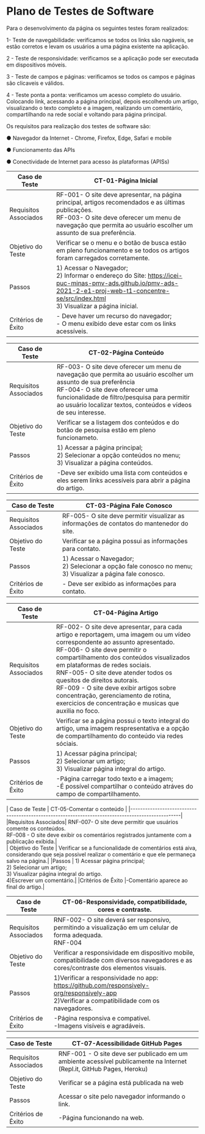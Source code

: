 # Plano de Testes de Software

Para o desenvolvimento da página os seguintes testes foram realizados:

1- Teste de navegabilidade: verificamos se todos os links são nagáveis, se estão corretos e levam os usuários a uma página existente na aplicação.

2 - Teste de responsividade: verificamos se a aplicação pode ser executada em dispositivos móveis.

3 - Teste de campos e páginas: verificamos se todos os campos e páginas são clicaveis e válidos.

4 - Teste ponta a ponta: verificamos um acesso completo do usuário. Colocando link, acessando a página principal, depois escolhendo um artigo, visualizando o texto completo e a imagem, realizando um comentário, compartilhando na rede social e voltando para página principal.

Os requisitos para realização dos testes de software são:

● Navegador da Internet - Chrome, Firefox, Edge, Safari e mobile

● Funcionamento das APIs

● Conectividade de Internet para acesso às plataformas (APISs)
 
|     Caso de Teste   |                                     CT-01-Página Inicial                                                         |
|---------------------|------------------------------------------------------------------------------------------------------------------|
|Requisitos Associados| RF-001- O site deve apresentar, na página principal, artigos recomendados e as últimas publicações.<br>RF-003- O site deve oferecer um menu de navegação que permita ao usuário escolher um assunto de sua preferência.|
|Objetivo do Teste    | Verificar se o menu e o botão de busca estão em pleno funcionamento e se todos os artigos foram carregados        corretamente.|
|Passos               | 1) Acessar o Navegador;<br>2) Informar o endereço do Site: https://icei-puc-minas-pmv-ads.github.io/pmv-ads-2021-2-e1-proj-web-t1-concentre-se/src/index.html<br>3) Visualizar a página inicial.| 
|Critérios de Êxito   |- Deve haver um recurso do navegador;<br>- O menu exibido deve estar com os links acessíveis.|

|     Caso de Teste   |                                     CT-02-Página Conteúdo                                                        |
|---------------------|------------------------------------------------------------------------------------------------------------------|
|Requisitos Associados| RF-003-  O site deve oferecer um menu de navegação que permita ao usuário escolher um assunto de sua preferência<br>RF-004- O site deve oferecer uma funcionalidade de filtro/pesquisa para permitir ao usuário localizar textos, conteúdos e vídeos de seu interesse. |
|Objetivo do Teste    | Verificar se a listagem dos conteúdos e do botão de pesquisa estão em pleno funcionameto.|
|Passos               | 1) Acessar a página principal;<br>2) Selecionar a opção conteúdos no menu;<br>3) Visualizar a página conteúdos.| 
|Critérios de Êxito   | -Deve ser exibido uma lista com conteúdos e eles serem links acessíveis para abrir a página do artigo.|

|     Caso de Teste   |                                     CT-03-Página Fale Conosco                                                    |
|---------------------|------------------------------------------------------------------------------------------------------------------|
|Requisitos Associados| RF-005- O site deve permitir visualizar as informações de contatos do mantenedor do site.|
|Objetivo do Teste    | Verificar se a página possui as informações para contato.|
|Passos               | 1) Acessar o Navegador;<br>2) Selecionar a opção fale conosco no menu;<br>3) Visualizar a página fale conosco.| 
|Critérios de Êxito   |- Deve ser exibido as informações para contato.|
                       
|     Caso de Teste   |                                       CT-04-Página Artigo                                       |
|---------------------|--------------------------------------------------------------------------------------------------------------|
|Requisitos Associados| RF-002- O site deve apresentar, para cada artigo e reportagem, uma imagem ou um vídeo correspondente ao assunto apresentado.<br>RF-006- O site deve permitir o compartilhamento dos conteúdos visualizados em plataformas de redes sociais.<br>RNF-005- O site deve atender todos os quesitos de direitos autorais.<br>RF-009 - O site deve exibir artigos sobre concentração, gerenciamento de rotina, exercicios de concentração e musicas que auxilia no foco.|                                     
| Objetivo do Teste   | Verificar se a página possui o texto integral do artigo, uma imagem respresentativa e a opção de compartilhamento do conteúdo via redes sóciais.|
|Passos               | 1) Acessar página principal;<br>2) Selecionar um artigo;<br>3) Visualizar página integral do artigo.| 
|Critérios de Êxito   |-Página carregar todo texto e a imagem;<br>-É possível compartilhar o conteúdo atráves do campo de compartilhamento.|

| Caso de Teste   |                    CT-05-Comentar o conteúdo                                   |
|--------------------------------------------------------------------------------------------------|
|Requisitos Associados| RNF-007-  O site deve permitir que usuários comente os conteúdos.<br>RF-008 - O site deve exibir os comentários registrados juntamente com a publicação exibida.|                                     
| Objetivo do Teste   | Verificar se a funcionalidade de comentários está aiva, considerando que seja possivel realizar o comentário e que ele permaneça salvo na página.| 
|Passos               | 1) Acessar página principal;<br>2) Selecionar um artigo;<br>3) Visualizar página integral do artigo.<br>4)Escrever um comentário.| 
|Critérios de Êxito   |-Comentário aparece ao final do artigo.|

|     Caso de Teste   |                    CT-06-Responsividade, compatibilidade, cores e contraste.                                   |
|---------------------|--------------------------------------------------------------------------------------------------------------|
|Requisitos Associados| RNF-002- O site deverá ser responsivo, permitindo a visualização em um celular de forma adequada.<br>RNF-004| O site deve ser compatível com os principais navegadores do mercado (Google Chrome, Firefox, Microsoft Edge).<br>RNF-003- O site deve ter bom nível de contraste entre os elementos da tela em conformidade.|                                     
| Objetivo do Teste   | Verificar a responsividade em dispositivo mobile, compatibilidade com diversos navegadores e as cores/contraste dos elementos visuais.|
|Passos               | 1)Verificar a responsividade no app: https://github.com/responsively-org/responsively-app<br>2)Verificar a compatibilidade com os navegadores.| 
|Critérios de Êxito   |-Página responsiva e compativel.<br>-Imagens visíveis e agradáveis.|



|     Caso de Teste   |                    CT-07-Acessibilidade GitHub Pages                                 |
|---------------------|--------------------------------------------------------------------------------------------------------------|
|Requisitos Associados| RNF-001 - O site deve ser publicado em um ambiente acessível publicamente na Internet (Repl.it, GitHub Pages, Heroku)|                                     
| Objetivo do Teste   | Verificar se a página está publicada na web|
|Passos               | Acessar o site pelo navegador informando o link.| 
|Critérios de Êxito   |-Página funcionando na web.|









  
  





